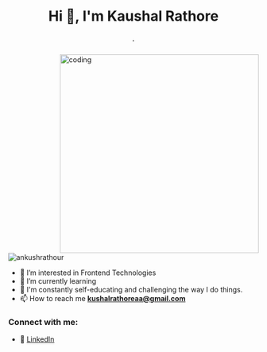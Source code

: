 <h1 align="center">Hi 👋, I'm Kaushal Rathore</h1>

<h5 align="center">.</h5>

<img align="right" alt="coding" width="400" src="https://user-images.githubusercontent.com/55389276/140866485-8fb1c876-9a8f-4d6a-98dc-08c4981eaf70.gif">
<p align="left"> <img src="https://komarev.com/ghpvc/?username=ankushrathour&label=Profile%20views&color=0e75b6&style=flat" alt="ankushrathour" /> </p>

- 👀 I’m interested in Frontend Technologies
- 🌱 I’m currently learning
- 💞️ I'm constantly self-educating and challenging the way I do things.
- 📫 How to reach me **kushalrathoreaa@gmail.com**


<h3 align="left">Connect with me:</h3>

- 📌 
[LinkedIn](https://linkedin.com/in/kaushal-rathore)
